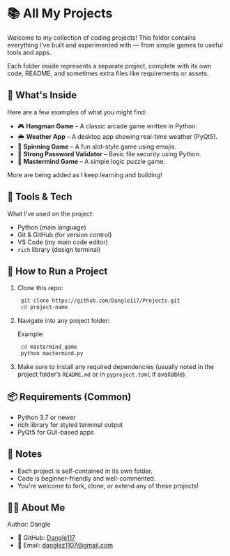 # 📚 All My Projects

Welcome to my collection of coding projects! This folder contains everything I’ve built and experimented with — from simple games to useful tools and apps.

Each folder inside represents a separate project, complete with its own code, README, and sometimes extra files like requirements or assets.

## 🔎 What's Inside

Here are a few examples of what you might find:

- 🎮 **Hangman Game** – A classic arcade game written in Python.
- 🌦️ **Weather App** – A desktop app showing real-time weather (PyQt5).
- 🎰 **Spinning Game** – A fun slot-style game using emojis.
- 🔐 **Strong Password Validator** – Basic file security using Python.
- 🧠 **Mastermind Game** – A simple logic puzzle game.

More are being added as I keep learning and building!

## 🧰 Tools & Tech

What I've used on the project:

- Python (main language)
- Git & GitHub (for version control)
- VS Code (my main code editor)
- `rich` library (design terminal)

## 🏁 How to Run a Project

1. Clone this repo:
   ```bash
    git clone https://github.com/Dangle117/Projects.git
    cd project-name
   ```

2. Navigate into any project folder:

    Example:
   ```bash
    cd mastermind_game
    python mastermind.py
   ```

3. Make sure to install any required dependencies (usually noted in the project folder’s `README.md` or in `pyproject.toml` if available).

## 📦 Requirements (Common)

- Python 3.7 or newer
- rich library for styled terminal output
- PyQt5 for GUI-based apps

## 📌 Notes

- Each project is self-contained in its own folder.
- Code is beginner-friendly and well-commented.
- You're welcome to fork, clone, or extend any of these projects!

## 🙋‍♂️ About Me
Author: Dangle
- 🔗 GitHub: [Dangle117](https://github.com/Dangle117)
- 📧 Email: danglez1107@gmail.com